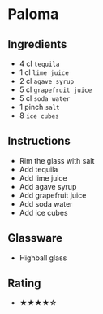 # Paloma

## Ingredients
- 4 cl `tequila`
- 1 cl `lime juice`
- 2 cl `agave syrup`
- 5 cl `grapefruit juice`
- 5 cl `soda water`
- 1 pinch `salt`
- 8 `ice cubes`

## Instructions
- Rim the glass with salt
- Add tequila
- Add lime juice
- Add agave syrup
- Add grapefruit juice
- Add soda water
- Add ice cubes

## Glassware
- Highball glass

## Rating
- ★★★★☆